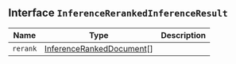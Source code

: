 ## Interface `InferenceRerankedInferenceResult`

| Name | Type | Description |
| - | - | - |
| `rerank` | [InferenceRankedDocument](./InferenceRankedDocument.md)[] | &nbsp; |

